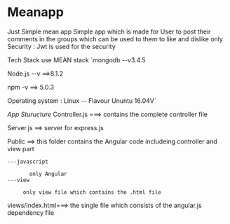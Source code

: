 # Meanapp
Just Simple mean app
Simple app which is made for User to post their comments in the groups which can be used to them to like and dislike only 
Security : Jwt is used for the security

Tech Stack use MEAN stack 
`mongodb --v3.4.5

Node.js --v ==>8.1.2

npm -v ==> 5.0.3

Operating system : Linux -- Flavour Ununtu 16.04V`


*App Sturucture*
Controller.js ===> contains the complete controller file

Server.js ==> server for express.js

Public ==> this folder contains the Angular code includeing controller and view part 
   
    ---javascript     
           
           only Angular
    ---view
         
         only view file which contains the .html file
           
views/index.html===> the single file which consists of the angular.js dependency file


